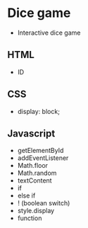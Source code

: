 # Dice game
- Interactive dice game
## HTML
- ID
## CSS
- display: block;
## Javascript
- getElementById
- addEventListener
- Math.floor
- Math.random
- textContent
- if
- else if
- ! (boolean switch)
- style.display
- function